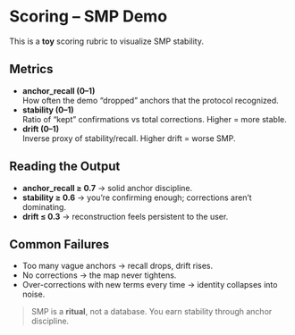 # Scoring – SMP Demo

This is a **toy** scoring rubric to visualize SMP stability.

## Metrics
- **anchor_recall (0–1)**  
  How often the demo “dropped” anchors that the protocol recognized.
- **stability (0–1)**  
  Ratio of “kept” confirmations vs total corrections. Higher = more stable.
- **drift (0–1)**  
  Inverse proxy of stability/recall. Higher drift = worse SMP.

## Reading the Output
- **anchor_recall ≥ 0.7** → solid anchor discipline.
- **stability ≥ 0.6** → you’re confirming enough; corrections aren’t dominating.
- **drift ≤ 0.3** → reconstruction feels persistent to the user.

## Common Failures
- Too many vague anchors → recall drops, drift rises.
- No corrections → the map never tightens.
- Over-corrections with new terms every time → identity collapses into noise.

> SMP is a **ritual**, not a database. You earn stability through anchor discipline.
